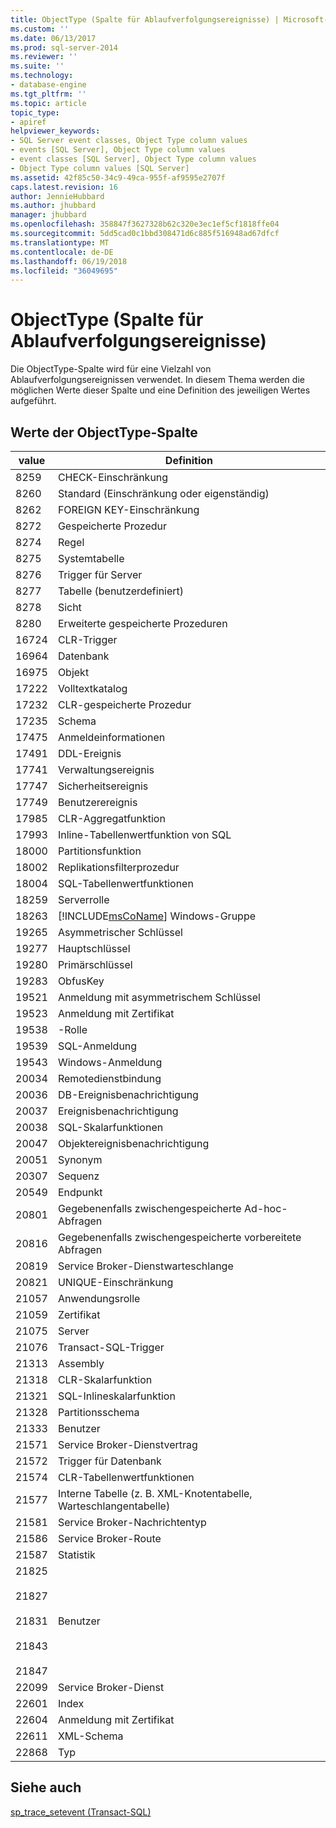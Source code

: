```yaml
---
title: ObjectType (Spalte für Ablaufverfolgungsereignisse) | Microsoft-Dokumentation
ms.custom: ''
ms.date: 06/13/2017
ms.prod: sql-server-2014
ms.reviewer: ''
ms.suite: ''
ms.technology:
- database-engine
ms.tgt_pltfrm: ''
ms.topic: article
topic_type:
- apiref
helpviewer_keywords:
- SQL Server event classes, Object Type column values
- events [SQL Server], Object Type column values
- event classes [SQL Server], Object Type column values
- Object Type column values [SQL Server]
ms.assetid: 42f85c50-34c9-49ca-955f-af9595e2707f
caps.latest.revision: 16
author: JennieHubbard
ms.author: jhubbard
manager: jhubbard
ms.openlocfilehash: 358847f3627328b62c320e3ec1ef5cf1818ffe04
ms.sourcegitcommit: 5dd5cad0c1bbd308471d6c885f516948ad67dfcf
ms.translationtype: MT
ms.contentlocale: de-DE
ms.lasthandoff: 06/19/2018
ms.locfileid: "36049695"
---
```

# <a name="objecttype-trace-event-column"></a>ObjectType (Spalte für Ablaufverfolgungsereignisse)
  Die ObjectType-Spalte wird für eine Vielzahl von Ablaufverfolgungsereignissen verwendet. In diesem Thema werden die möglichen Werte dieser Spalte und eine Definition des jeweiligen Wertes aufgeführt.  
  
## <a name="object-type-column-values"></a>Werte der ObjectType-Spalte  
  
|value|Definition|  
|-----------|----------------|  
|8259|CHECK-Einschränkung|  
|8260|Standard (Einschränkung oder eigenständig)|  
|8262|FOREIGN KEY-Einschränkung|  
|8272|Gespeicherte Prozedur|  
|8274|Regel|  
|8275|Systemtabelle|  
|8276|Trigger für Server|  
|8277|Tabelle (benutzerdefiniert)|  
|8278|Sicht|  
|8280|Erweiterte gespeicherte Prozeduren|  
|16724|CLR-Trigger|  
|16964|Datenbank|  
|16975|Objekt|  
|17222|Volltextkatalog|  
|17232|CLR-gespeicherte Prozedur|  
|17235|Schema|  
|17475|Anmeldeinformationen|  
|17491|DDL-Ereignis|  
|17741|Verwaltungsereignis|  
|17747|Sicherheitsereignis|  
|17749|Benutzerereignis|  
|17985|CLR-Aggregatfunktion|  
|17993|Inline-Tabellenwertfunktion von SQL|  
|18000|Partitionsfunktion|  
|18002|Replikationsfilterprozedur|  
|18004|SQL-Tabellenwertfunktionen|  
|18259|Serverrolle|  
|18263|[!INCLUDE[msCoName](../../includes/msconame-md.md)] Windows-Gruppe|  
|19265|Asymmetrischer Schlüssel|  
|19277|Hauptschlüssel|  
|19280|Primärschlüssel|  
|19283|ObfusKey|  
|19521|Anmeldung mit asymmetrischem Schlüssel|  
|19523|Anmeldung mit Zertifikat|  
|19538|-Rolle|  
|19539|SQL-Anmeldung|  
|19543|Windows-Anmeldung|  
|20034|Remotedienstbindung|  
|20036|DB-Ereignisbenachrichtigung|  
|20037|Ereignisbenachrichtigung|  
|20038|SQL-Skalarfunktionen|  
|20047|Objektereignisbenachrichtigung|  
|20051|Synonym|  
|20307|Sequenz|  
|20549|Endpunkt|  
|20801|Gegebenenfalls zwischengespeicherte Ad-hoc-Abfragen|  
|20816|Gegebenenfalls zwischengespeicherte vorbereitete Abfragen|  
|20819|Service Broker-Dienstwarteschlange|  
|20821|UNIQUE-Einschränkung|  
|21057|Anwendungsrolle|  
|21059|Zertifikat|  
|21075|Server|  
|21076|Transact-SQL-Trigger|  
|21313|Assembly|  
|21318|CLR-Skalarfunktion|  
|21321|SQL-Inlineskalarfunktion|  
|21328|Partitionsschema|  
|21333|Benutzer|  
|21571|Service Broker-Dienstvertrag|  
|21572|Trigger für Datenbank|  
|21574|CLR-Tabellenwertfunktionen|  
|21577|Interne Tabelle (z. B. XML-Knotentabelle, Warteschlangentabelle)|  
|21581|Service Broker-Nachrichtentyp|  
|21586|Service Broker-Route|  
|21587|Statistik|  
|21825<br /><br /> 21827<br /><br /> 21831<br /><br /> 21843<br /><br /> 21847|Benutzer|  
|22099|Service Broker-Dienst|  
|22601|Index|  
|22604|Anmeldung mit Zertifikat|  
|22611|XML-Schema|  
|22868|Typ|  
  
## <a name="see-also"></a>Siehe auch  
 [sp_trace_setevent &#40;Transact-SQL&#41;](/sql/relational-databases/system-stored-procedures/sp-trace-setevent-transact-sql)  
  
  
